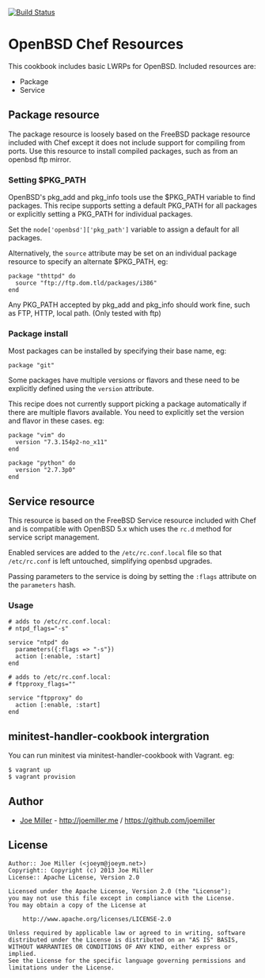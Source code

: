 [![Build Status](https://travis-ci.org/tknetworks-cookbooks/chef-openbsd.png?branch=master)](https://travis-ci.org/tknetworks-cookbooks/chef-openbsd)

OpenBSD Chef Resources
======================

This cookbook includes basic LWRPs for OpenBSD. Included resources are:

- Package
- Service

Package resource
----------------

The package resource is loosely based on the FreeBSD package resource included
with Chef except it does not include support for compiling from ports. Use
this resource to install compiled packages, such as from an openbsd ftp mirror.

### Setting $PKG_PATH

OpenBSD's pkg_add and pkg_info tools use the $PKG_PATH variable to find
packages. This recipe supports setting a default PKG_PATH for all packages
or explicitly setting a PKG_PATH for individual packages.

Set the `node['openbsd']['pkg_path']` variable to assign a default for all
packages.

Alternatively, the `source` attribute may be set on an individual package
resource to specify an alternate $PKG_PATH, eg:

    package "thttpd" do
      source "ftp://ftp.dom.tld/packages/i386"
    end


Any PKG_PATH accepted by pkg_add and pkg_info should work fine, such as FTP,
HTTP, local path. (Only tested with ftp)

### Package install

Most packages can be installed by specifying their base name, eg:

    package "git"

Some packages have multiple versions or flavors and these need to be explicitly
defined using the `version` attribute.

This recipe does not currently support picking a package automatically if there
are multiple flavors available. You need to explicitly set the version and
flavor in these cases. eg:

    package "vim" do
      version "7.3.154p2-no_x11"
    end

    package "python" do
      version "2.7.3p0"
    end

Service resource
----------------

This resource is based on the FreeBSD Service resource included with Chef and
is compatible with OpenBSD 5.x which uses the `rc.d` method for service script
management.

Enabled services are added to the `/etc/rc.conf.local` file so that
`/etc/rc.conf` is left untouched, simplifying openbsd upgrades.

Passing parameters to the service is doing by setting the `:flags` attribute
on the `parameters` hash.

### Usage

    # adds to /etc/rc.conf.local:
    # ntpd_flags="-s"

    service "ntpd" do
      parameters({:flags => "-s"})
      action [:enable, :start]
    end

    # adds to /etc/rc.conf.local:
    # ftpproxy_flags=""

    service "ftpproxy" do
      action [:enable, :start]
    end

minitest-handler-cookbook intergration
--------------------------------------

You can run minitest via minitest-handler-cookbook with Vagrant. eg:

    $ vagrant up
    $ vagrant provision

Author
------

* [Joe Miller](https://twitter.com/miller_joe) - http://joemiller.me / https://github.com/joemiller

License
-------

    Author:: Joe Miller (<joeym@joeym.net>)
    Copyright:: Copyright (c) 2013 Joe Miller
    License:: Apache License, Version 2.0

    Licensed under the Apache License, Version 2.0 (the "License");
    you may not use this file except in compliance with the License.
    You may obtain a copy of the License at

        http://www.apache.org/licenses/LICENSE-2.0

    Unless required by applicable law or agreed to in writing, software
    distributed under the License is distributed on an "AS IS" BASIS,
    WITHOUT WARRANTIES OR CONDITIONS OF ANY KIND, either express or implied.
    See the License for the specific language governing permissions and
    limitations under the License.
